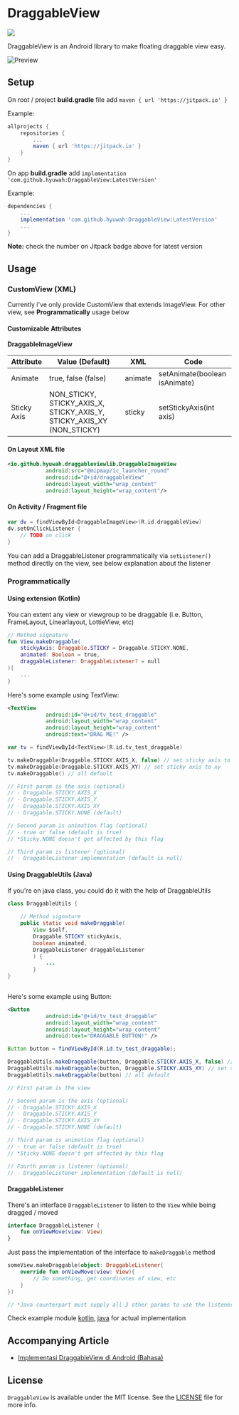 # DraggableView
[![](https://jitpack.io/v/hyuwah/DraggableView.svg)](https://jitpack.io/#hyuwah/DraggableView)

DraggableView is an Android library to make floating draggable view easy.

![Preview](https://miro.medium.com/max/314/1*dMzIJlT12hmSTkVkzNnxEQ.gif)

## Setup

On root / project **build.gradle** file add `maven { url 'https://jitpack.io' }`

Example:
```gradle
allprojects {
    repositories {
        ...
        maven { url 'https://jitpack.io' }
    }
}
```

On app **build.gradle** add `implementation 'com.github.hyuwah:DraggableView:LatestVersion'`

Example:
```gradle
dependencies {
    ...
    implementation 'com.github.hyuwah:DraggableView:LatestVersion'
    ...
}
```

**Note:** check the number on Jitpack badge above for latest version

## Usage

### CustomView (XML)

Currently i've only provide CustomView that extends ImageView. For other view, see **Programmatically** usage below

#### Customizable Attributes

**DraggableImageView**

Attribute | Value (Default) | XML | Code
---|---|---|---
Animate | true, false (false) | animate | setAnimate(boolean isAnimate)
Sticky Axis | NON_STICKY, STICKY_AXIS_X, STICKY_AXIS_Y, STICKY_AXIS_XY (NON_STICKY) | sticky | setStickyAxis(int axis)

#### On Layout XML file
```xml
<io.github.hyuwah.draggableviewlib.DraggableImageView
            android:src="@mipmap/ic_launcher_round"
            android:id="@+id/draggableView"
            android:layout_width="wrap_content"
            android:layout_height="wrap_content"/>
```

#### On Activity / Fragment file
```kotlin
var dv = findViewById<DraggableImageView>(R.id.draggableView)
dv.setOnClickListener {
    // TODO on click
}
```

You can add a DraggableListener programmatically via `setListener()` method directly on the view, see below explanation about the listener

### Programmatically

#### Using extension (Kotlin)

You can extent any view or viewgroup to be draggable (i.e. Button, FrameLayout, Linearlayout, LottieView, etc)

```kotlin
// Method signature
fun View.makeDraggable(
    stickyAxis: Draggable.STICKY = Draggable.STICKY.NONE,
    animated: Boolean = true,
    draggableListener: DraggableListener? = null
){
    ...
}
```

Here's some example using TextView:

```xml
<TextView
            android:id="@+id/tv_test_draggable"
            android:layout_width="wrap_content"
            android:layout_height="wrap_content"
            android:text="DRAG ME!" />
```

```kotlin
var tv = findViewById<TextView>(R.id.tv_test_draggable)

tv.makeDraggable(Draggable.STICKY.AXIS_X, false) // set sticky axis to x & animation to false
tv.makeDraggable(Draggable.STICKY.AXIS_XY) // set sticky axis to xy
tv.makeDraggable() // all default

// First param is the axis (optional)
// - Draggable.STICKY.AXIS_X
// - Draggable.STICKY.AXIS_Y
// - Draggable.STICKY.AXIS_XY
// - Draggable.STICKY.NONE (default)

// Second param is animation flag (optional)
// - true or false (default is true)
// *Sticky.NONE doesn't get affected by this flag

// Third param is listener (optional)
// - DraggableListener implementation (default is null)
```

#### Using DraggableUtils (Java)

If you're on java class, you could do it with the help of DraggableUtils

```java
class DraggableUtils {
    
    // Method signature
    public static void makeDraggable(
        View $self,
        Draggable.STICKY stickyAxis,
        boolean animated,
        DraggableListener draggableListener
        ) {
            ...
        }
}
 
```

Here's some example using Button:

```xml
<Button
            android:id="@+id/tv_test_draggable"
            android:layout_width="wrap_content"
            android:layout_height="wrap_content"
            android:text="DRAGGABLE BUTTON!" />
```

```java
Button button = findViewById(R.id.tv_test_draggable);

DraggableUtils.makeDraggable(button, Draggable.STICKY.AXIS_X, false) // set sticky axis to x & animation to false
DraggableUtils.makeDraggable(button, Draggable.STICKY.AXIS_XY) // set sticky axis to xy
DraggableUtils.makeDraggable(button) // all default

// First param is the view

// Second param is the axis (optional)
// - Draggable.STICKY.AXIS_X
// - Draggable.STICKY.AXIS_Y
// - Draggable.STICKY.AXIS_XY
// - Draggable.STICKY.NONE (default)

// Third param is animation flag (optional)
// - true or false (default is true)
// *Sticky.NONE doesn't get affected by this flag

// Fourth param is listener (optional)
// - DraggableListener implementation (default is null)
```

#### DraggableListener
There's an interface `DraggableListener` to listen to the `View` while being dragged / moved

```kotlin
interface DraggableListener {
    fun onViewMove(view: View)
}
```
Just pass the implementation of the interface to `makeDraggable` method

```kotlin
someView.makeDraggable(object: DraggableListener{
    override fun onViewMove(view: View){
        // Do something, get coordinates of view, etc
    }
})

// *Java counterpart must supply all 3 other params to use the listener
```

Check example module [kotlin](https://github.com/hyuwah/DraggableView/blob/master/example/src/main/java/io/github/hyuwah/draggableview/MainActivity.kt), [java](https://github.com/hyuwah/DraggableView/blob/master/example/src/main/java/io/github/hyuwah/draggableview/JavaMainActivity.java) for actual implementation

## Accompanying Article

* [Implementasi DraggableView di Android (Bahasa)](https://medium.com/@hyuwah/implementasi-draggable-view-di-android-eb84e50fbba9)

## License
`DraggableView` is available under the MIT license. See the [LICENSE](https://github.com/hyuwah/DraggableView/blob/master/LICENSE) file for more info.